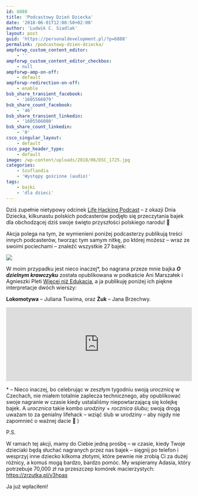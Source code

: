```yaml
---
id: 6888
title: 'Podcastowy Dzień Dziecka'
date: '2018-06-01T12:00:50+02:00'
author: 'Ludwik C. Siadlak'
layout: post
guid: 'https://personaldevelopment.pl/?p=6888'
permalink: /podcastowy-dzien-dziecka/
ampforwp_custom_content_editor:
    - ''
ampforwp_custom_content_editor_checkbox:
    - null
ampforwp-amp-on-off:
    - default
ampforwp-redirection-on-off:
    - enable
bsb_share_transient_facebook:
    - '1605566079'
bsb_share_count_facebook:
    - '46'
bsb_share_transient_linkedin:
    - '1605566080'
bsb_share_count_linkedin:
    - '0'
csco_singular_layout:
    - default
csco_page_header_type:
    - default
image: /wp-content/uploads/2018/06/DSC_1725.jpg
categories:
    - Szuflandia
    - 'Występy gościnne (audio)'
tags:
    - bajki
    - 'dla dzieci'
---
```


Dziś zupełnie nietypowy odcinek [Life Hacking Podcast](https://personaldevelopment.pl/podcast/) – z okazji Dnia Dziecka, kilkunastu polskich podcasterów podjęło się przeczytania bajek dla obchodzącej dziś swoje święto przyszłości polskiego narodu! 🙂

Akcja polega na tym, że wymienieni poniżej podcasterzy publikują treści innych podcasterów, tworząc tym samym nitkę, po której możesz – wraz ze swoimi pociechami – znaleźć wszystkie 27 bajek:

![](https://personaldevelopment.pl/wp-content/uploads/2018/06/PodcastowyDzienDziecka-800x450.png)

W moim przypadku jest nieco inaczej\*, bo nagrana przeze mnie bajka ***O dzielnym krawczyku*** została opublikowana w podkaście Ani Marszałek i Agnieszki Pleti [Więcej niż Edukacja](http://wiecejnizedukacja.pl/podcastowy-dzien-dziecka-2018/), a ja publikuję poniżej ich piękne interpretacje dwóch wierszy:

**Lokomotywa** – Juliana Tuwima, oraz **Żuk** – Jana Brzechwy.

<iframe frameborder="0" height="200px" loading="lazy" src="https://widget.spreaker.com/player?episode_id=14946653&theme=light&playlist=false&playlist-continuous=false&autoplay=false&live-autoplay=false&chapters-image=true&hide-logo=false&hide-likes=false&hide-comments=false&hide-sharing=false" width="100%"></iframe>

\* – Nieco inaczej, bo celebrując w zeszłym tygodniu swoją *urocznicę* w Czechach, nie miałem totalnie zaplecza technicznego, aby opublikować swoje nagranie w czasie kiedy ustalaliśmy niepowtarzającą się kolejkę bajek. A *urocznica* takie kombo *urodziny* + *rocznica ślubu*; swoją drogą uważam to za genialny lifehack – wziąć ślub w urodziny – aby nigdy nie zapomnieć o ważnej dacie 🙂 )

P.S.

W ramach tej akcji, mamy do Ciebie jedną prośbę – w czasie, kiedy Twoje dzieciaki będą słuchać nagranych przez nas bajek – sięgnij po telefon i wesprzyj inne dziecko kilkoma złotymi, które pewnie nie zrobią Ci za dużej różnicy, a komuś mogą bardzo, bardzo pomóc. My wspieramy Adasia, który potrzebuje 70,000 zł na przeszczep komórek macierzystych: [https://zrzutka.pl/v3hpas ](https://zrzutka.pl/v3hpas)

Ja już wpłaciłem!